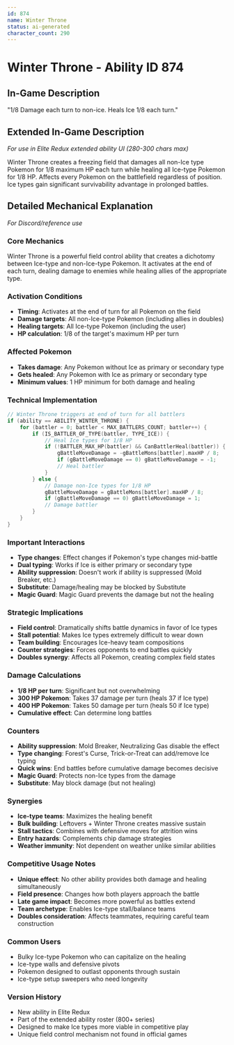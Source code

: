 ```yaml
---
id: 874
name: Winter Throne
status: ai-generated
character_count: 290
---
```


# Winter Throne - Ability ID 874

## In-Game Description
"1/8 Damage each turn to non-ice. Heals Ice 1/8 each turn."

## Extended In-Game Description
*For use in Elite Redux extended ability UI (280-300 chars max)*

Winter Throne creates a freezing field that damages all non-Ice type Pokemon for 1/8 maximum HP each turn while healing all Ice-type Pokemon for 1/8 HP. Affects every Pokemon on the battlefield regardless of position. Ice types gain significant survivability advantage in prolonged battles.

## Detailed Mechanical Explanation
*For Discord/reference use*

### Core Mechanics
Winter Throne is a powerful field control ability that creates a dichotomy between Ice-type and non-Ice-type Pokemon. It activates at the end of each turn, dealing damage to enemies while healing allies of the appropriate type.

### Activation Conditions
- **Timing**: Activates at the end of turn for all Pokemon on the field
- **Damage targets**: All non-Ice-type Pokemon (including allies in doubles)
- **Healing targets**: All Ice-type Pokemon (including the user)
- **HP calculation**: 1/8 of the target's maximum HP per turn

### Affected Pokemon
- **Takes damage**: Any Pokemon without Ice as primary or secondary type
- **Gets healed**: Any Pokemon with Ice as primary or secondary type
- **Minimum values**: 1 HP minimum for both damage and healing

### Technical Implementation
```c
// Winter Throne triggers at end of turn for all battlers
if (ability == ABILITY_WINTER_THRONE) {
    for (battler = 0; battler < MAX_BATTLERS_COUNT; battler++) {
        if (IS_BATTLER_OF_TYPE(battler, TYPE_ICE)) {
            // Heal Ice types for 1/8 HP
            if (!BATTLER_MAX_HP(battler) && CanBattlerHeal(battler)) {
                gBattleMoveDamage = -gBattleMons[battler].maxHP / 8;
                if (gBattleMoveDamage == 0) gBattleMoveDamage = -1;
                // Heal battler
            }
        } else {
            // Damage non-Ice types for 1/8 HP
            gBattleMoveDamage = gBattleMons[battler].maxHP / 8;
            if (gBattleMoveDamage == 0) gBattleMoveDamage = 1;
            // Damage battler
        }
    }
}
```

### Important Interactions
- **Type changes**: Effect changes if Pokemon's type changes mid-battle
- **Dual typing**: Works if Ice is either primary or secondary type
- **Ability suppression**: Doesn't work if ability is suppressed (Mold Breaker, etc.)
- **Substitute**: Damage/healing may be blocked by Substitute
- **Magic Guard**: Magic Guard prevents the damage but not the healing

### Strategic Implications
- **Field control**: Dramatically shifts battle dynamics in favor of Ice types
- **Stall potential**: Makes Ice types extremely difficult to wear down
- **Team building**: Encourages Ice-heavy team compositions
- **Counter strategies**: Forces opponents to end battles quickly
- **Doubles synergy**: Affects all Pokemon, creating complex field states

### Damage Calculations
- **1/8 HP per turn**: Significant but not overwhelming
- **300 HP Pokemon**: Takes 37 damage per turn (heals 37 if Ice type)
- **400 HP Pokemon**: Takes 50 damage per turn (heals 50 if Ice type)
- **Cumulative effect**: Can determine long battles

### Counters
- **Ability suppression**: Mold Breaker, Neutralizing Gas disable the effect
- **Type changing**: Forest's Curse, Trick-or-Treat can add/remove Ice typing
- **Quick wins**: End battles before cumulative damage becomes decisive
- **Magic Guard**: Protects non-Ice types from the damage
- **Substitute**: May block damage (but not healing)

### Synergies
- **Ice-type teams**: Maximizes the healing benefit
- **Bulk building**: Leftovers + Winter Throne creates massive sustain
- **Stall tactics**: Combines with defensive moves for attrition wins
- **Entry hazards**: Complements chip damage strategies
- **Weather immunity**: Not dependent on weather unlike similar abilities

### Competitive Usage Notes
- **Unique effect**: No other ability provides both damage and healing simultaneously
- **Field presence**: Changes how both players approach the battle
- **Late game impact**: Becomes more powerful as battles extend
- **Team archetype**: Enables Ice-type stall/balance teams
- **Doubles consideration**: Affects teammates, requiring careful team construction

### Common Users
- Bulky Ice-type Pokemon who can capitalize on the healing
- Ice-type walls and defensive pivots
- Pokemon designed to outlast opponents through sustain
- Ice-type setup sweepers who need longevity

### Version History
- New ability in Elite Redux
- Part of the extended ability roster (800+ series)
- Designed to make Ice types more viable in competitive play
- Unique field control mechanism not found in official games